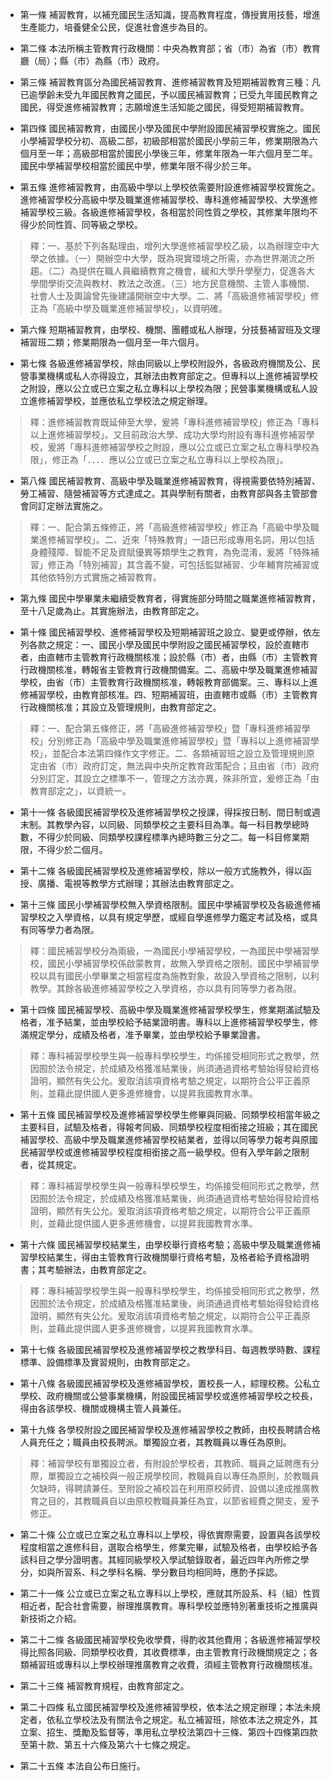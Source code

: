 * 第一條 補習教育，以補充國民生活知識，提高教育程度，傳授實用技藝，增進生產能力，培養健全公民，促進社會進步為目的。

* 第二條 本法所稱主管教育行政機關：中央為教育部；省（市）為省（市）教育廳（局）；縣（市）為縣（市）政府。

* 第三條 補習教育區分為國民補習教育、進修補習教育及短期補習教育三種：凡已逾學齡未受九年國民教育之國民，予以國民補習教育；已受九年國民教育之國民，得受進修補習教育；志願增進生活知能之國民，得受短期補習教育。

* 第四條 國民補習教育，由國民小學及國民中學附設國民補習學校實施之。國民小學補習學校分初、高級二部，初級部相當於國民小學前三年，修業期限為六個月至一年；高級部相當於國民小學後三年，修業年限為一年六個月至二年。國民中學補習學校相當於國民中學，修業年限不得少於三年。

* 第五條 進修補習教育，由高級中學以上學校依需要附設進修補習學校實施之。進修補習學校分高級中學及職業進修補習學校、專科進修補習學校、大學進修補習學校三級。各級進修補習學校，各相當於同性質之學校，其修業年限均不得少於同性質、同等級之學校。

> 釋：一、基於下列各點理由，增列大學進修補習學校乙級，以為辦理空中大學之依據。（一）開辦空中大學，既為現實環境之所需，亦為世界潮流之所趨。（二）為提供在職人員繼續教育之機會，緩和大學升學壓力，促進各大學間學術交流與教材、教法之改進。（三）地方民意機關、主管人事機關、社會人士及輿論曾先後建議開辦空中大學。二、將「高級進修補習學校」修正為「高級中學及職業進修補習學校」，以資明確。

* 第六條 短期補習教育，由學校、機關、團體或私人辦理，分技藝補習班及文理補習班二類；修業期限為一個月至一年六個月。

* 第七條 各級進修補習學校，除由同級以上學校附設外，各級政府機關及公、民營事業機構或私人亦得設立，其辦法由教育部定之。但專科以上進修補習學校之附設，應以公立或已立案之私立專科以上學校為限；民營事業機構或私人設立進修補習學校，並應依私立學校法之規定辦理。

> 釋：進修補習教育既延伸至大學，爰將「專科進修補習學校」修正為「專科以上進修補習學校」。又目前政治大學、成功大學均附設有專科進修補習學校，爰將「專科進修補習學校之附設，應以公立或已立案之私立專科學校為限」，修正為「．．．．應以公立或已立案之私立專科以上學校為限」。

* 第八條 國民補習教育、高級中學及職業進修補習教育，得視需要依特別補習、勞工補習、隨營補習等方式達成之。其與學制有關者，由教育部與各主管部會會同訂定辦法實施之。

> 釋：一、配合第五條修正，將「高級進修補習學校」修正為「高級中學及職業進修補習學校」。二、近來「特殊教育」一語已形成專用名詞，用以包括身體殘障、智能不足及資賦優異等類學生之教育，為免混淆，爰將「特殊補習」修正為「特別補習」其含義不變，可包括監獄補習、少年輔育院補習或其他依特別方式實施之補習教育。

* 第九條 國民中學畢業未繼續受教育者，得實施部分時間之職業進修補習教育，至十八足歲為止。其實施辦法，由教育部定之。

* 第十條 國民補習學校、進修補習學校及短期補習班之設立、變更或停辦，依左列各款之規定：一、國民小學及國民中學附設之國民補習學校，設於直轄市者，由直轄市主管教育行政機關核准；設於縣（市）者，由縣（市）主管教育行政機關核准，轉報省主管教育行政機關備案。二、高級中學及職業進修補習學校，由省（市）主管教育行政機關核准，轉報教育部備案。三、專科以上進修補習學校，由教育部核准。四、短期補習班，由直轄市或縣（市）主管教育行政機關核准；其設立及管理規則，由教育部定之。

> 釋：一、配合第五條修正，將「高級進修補習學校」暨「專科進修補習學校」分別修正為「高級中學及職業進修補習學校」暨「專科以上進修補習學校」，並配合本法第四條作文字修正。二、各類補習班之設立及管理規則原定由省（市）政府訂定，無法與中央所定教育政策配合；且由省（市）政府分別訂定，其設立之標準不一，管理之方法亦異，殊非所宜，爰修正為「由教育部定之」，以資統一。

* 第十一條 各級國民補習學校及進修補習學校之授課，得採按日制、間日制或週末制。其教學內容，以同級、同類學校之主要科目為準。每一科目教學總時數，不得少於同級、同類學校課程標準內總時數三分之二。每一科目修業期限，不得少於二個月。

* 第十二條 各級國民補習學校及進修補習學校，除以一般方式施教外，得以函授、廣播、電視等教學方式辦理；其辦法由教育部定之。

* 第十三條 國民小學補習學校無入學資格限制。國民中學補習學校及各級進修補習學校之入學資格，以具有規定學歷，或經自學進修學力鑑定考試及格，或具有同等學力者為限。

> 釋：國民補習學校分為兩級，一為國民小學補習學校，一為國民中學補習學校，國民小學補習學校係啟蒙教育，故無入學資格之限制。國民中學補習學校以具有國民小學畢業之相當程度為施教對象，故設入學資格之限制，以利教學。其餘各級進修補習學校之入學資格，亦以具有同等學力者為限。

* 第十四條 國民補習學校、高級中學及職業進修補習學校學生，修業期滿試驗及格者，准予結業，並由學校給予結業證明書。專科以上進修補習學校學生，修滿規定學分，成績及格者，准予畢業，並由學校給予畢業證書。

> 釋：專科補習學校學生與一般專科學校學生，均係接受相同形式之教學，然因囿於法令規定，於成績及格獲准結業後，尚須通過資格考驗始得發給資格證明，顯然有失公允。爰取消該項資格考驗之規定，以期符合公平正義原則，並藉此提供國人更多進修機會，以提昇我國教育水準。

* 第十五條 國民補習學校及進修補習學校學生修畢與同級、同類學校相當年級之主要科目，試驗及格者，得報考同級、同類學校程度相銜接之班級；其在國民補習學校、高級中學及職業進修補習學校結業者，並得以同等學力報考與原國民補習學校或進修補習學校程度相銜接之高一級學校。但有入學年齡之限制者，從其規定。

> 釋：專科補習學校學生與一般專科學校學生，均係接受相同形式之教學，然因囿於法令規定，於成績及格獲准結業後，尚須通過資格考驗始得發給資格證明，顯然有失公允。爰取消該項資格考驗之規定，以期符合公平正義原則，並藉此提供國人更多進修機會，以提昇我國教育水準。

* 第十六條 國民補習學校結業生，由學校舉行資格考驗；高級中學及職業進修補習學校結業生，得由主管教育行政機關舉行資格考驗，及格者給予資格證明書；其考驗辦法，由教育部定之。

> 釋：專科補習學校學生與一般專科學校學生，均係接受相同形式之教學，然因囿於法令規定，於成績及格獲准結業後，尚須通過資格考驗始得發給資格證明，顯然有失公允。爰取消該項資格考驗之規定，以期符合公平正義原則，並藉此提供國人更多進修機會，以提昇我國教育水準。

* 第十七條 各級國民補習學校及進修補習學校之教學科目、每週教學時數、課程標準、設備標準及實習規則，由教育部定之。

* 第十八條 各級國民補習學校及進修補習學校，置校長一人，綜理校務。公私立學校、政府機關或公營事業機構，附設國民補習學校或進修補習學校之校長，得由各該學校、機關或機構主管人員兼任。

* 第十九條 各學校附設之國民補習學校及進修補習學校之教師，由校長聘請合格人員充任之；職員由校長聘派。單獨設立者，其教職員以專任為原則。

> 釋：補習學校有單獨設立者，有附設於學校者，其教師、職員之延聘應有分際，單獨設立之補校與一般正規學校同，教職員自以專任為原則，於教職員欠缺時，得聘請兼任。至附設之補校旨在利用原校師資、設備以達成推廣教育之目的，其教職員自以由原校教職員兼任為宜，以節省經費之開支，爰予修正。

* 第二十條 公立或已立案之私立專科以上學校，得依實際需要，設置與各該學校程度相當之進修科目，選取合格學生，修業完畢，試驗及格者，由學校給予各該科目之學分證明書。其經同級學校入學試驗錄取者，最近四年內所修之學分，如與所習系、科之學科名稱、學分數目均相同時，應酌予採認。

* 第二十一條 公立或已立案之私立專科以上學校，應就其所設系、科（組）性質相近者，配合社會需要，辦理推廣教育。專科學校並應特別著重技術之推廣與新技術之介紹。

* 第二十二條 各級國民補習學校免收學費，得酌收其他費用；各級進修補習學校得比照各同級、同類學校收費，其收費標準，由主管教育行政機關規定之；各類補習班或專科以上學校辦理推廣教育之收費，須經主管教育行政機關核准。

* 第二十三條 補習教育規程，由教育部定之。

* 第二十四條 私立國民補習學校及進修補習學校，依本法之規定辦理；本法未規定者，依私立學校法及有關法令之規定。私立補習班，除依本法之規定外，其立案、招生、獎勵及監督等，準用私立學校法第四十三條、第四十四條第四款至第十款、第五十六條及第六十七條之規定。

* 第二十五條 本法自公布日施行。

